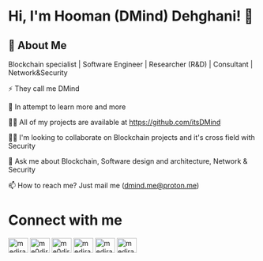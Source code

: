 
# Hi, I'm Hooman (DMind) Dehghani! 👋



## 🚀 About Me
Blockchain specialist | Software Engineer | Researcher (R&D) | Consultant | Network&Security



⚡️ They call me DMind

🌱 In attempt to learn more and more

👨‍💻 All of my projects are available at https://github.com/itsDMind

👯‍♀️ I'm looking to collaborate on Blockchain projects and it's cross field with Security

💬 Ask me about Blockchain, Software design and architecture, Network & Security

📫 How to reach me? Just mail me (dmind.me@proton.me)

# Connect with me
<html>
  <head></head>
  <body>
   <p align="left" dir="auto">
    <a href="https://linkedin.com/in/itsDMind" rel="nofollow"><img align="center" src="https://raw.githubusercontent.com/rahuldkjain/github-profile-readme-generator/master/src/images/icons/Social/linked-in-alt.svg" alt="medira" height="30" width="40" style="max-width: 100%;"></a>
    <a href="https://instagram.com/hooman.dehghani" rel="nofollow"><img align="center" src="https://raw.githubusercontent.com/rahuldkjain/github-profile-readme-generator/master/src/images/icons/Social/instagram.svg" alt="me0dira" height="30" width="40" style="max-width: 100%;"></a>
    <a href="https://twitter.com/itsDMind" rel="nofollow"><img align="center" src="https://raw.githubusercontent.com/rahuldkjain/github-profile-readme-generator/master/src/images/icons/Social/twitter.svg" alt="me0dira" height="30" width="40" style="max-width: 100%;"></a>
     <a href="https://www.youtube.com/channel/UCzXoiuhQ8OttJvihhl_1dUA" rel="nofollow"><img align="center" src="https://raw.githubusercontent.com/rahuldkjain/github-profile-readme-generator/master/src/images/icons/Social/youtube.svg" alt="medira" height="30" width="40" style="max-width: 100%;"></a>
<a href="https://github.com/itsDMind" rel="nofollow"><img align="center" src="https://raw.githubusercontent.com/rahuldkjain/github-profile-readme-generator/master/src/images/icons/Social/github.svg" alt="medira" height="30" width="40" style="max-width: 100%;"></a>
     <a href="https://discordapp.com/users/1020409542376444006" rel="nofollow"><img align="center" src="https://raw.githubusercontent.com/rahuldkjain/github-profile-readme-generator/master/src/images/icons/Social/discord.svg" alt="medira" height="30" width="40" style="max-width: 100%;"></a>
    </p>
  </body>
</html>

 
